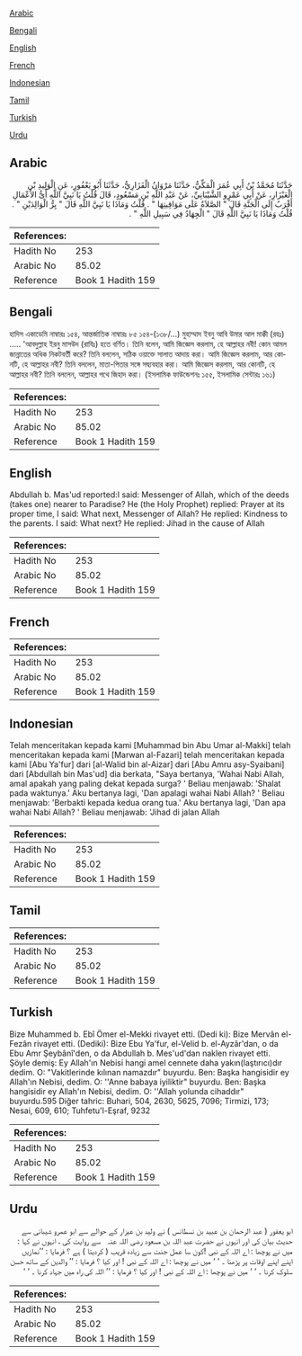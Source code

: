 [Arabic](#arabic)

[Bengali](#bengali)

[English](#english)

[French](#french)

[Indonesian](#indonesian)

[Tamil](#tamil)

[Turkish](#turkish)

[Urdu](#urdu)

## Arabic


<div dir="rtl" lang="ar" style={{fontSize:'larger',backgroundColor:'#f8f9fa',padding:20}}>
حَدَّثَنَا مُحَمَّدُ بْنُ أَبِي عُمَرَ الْمَكِّيُّ، حَدَّثَنَا مَرْوَانُ الْفَزَارِيُّ، حَدَّثَنَا أَبُو يَعْفُورٍ، عَنِ الْوَلِيدِ بْنِ الْعَيْزَارِ، عَنْ أَبِي عَمْرٍو الشَّيْبَانِيِّ، عَنْ عَبْدِ اللَّهِ بْنِ مَسْعُودٍ، قَالَ قُلْتُ يَا نَبِيَّ اللَّهِ أَىُّ الأَعْمَالِ أَقْرَبُ إِلَى الْجَنَّةِ قَالَ ‏"‏ الصَّلاَةُ عَلَى مَوَاقِيتِهَا ‏"‏ ‏.‏ قُلْتُ وَمَاذَا يَا نَبِيَّ اللَّهِ قَالَ ‏"‏ بِرُّ الْوَالِدَيْنِ ‏"‏ ‏.‏ قُلْتُ وَمَاذَا يَا نَبِيَّ اللَّهِ قَالَ ‏"‏ الْجِهَادُ فِي سَبِيلِ اللَّهِ ‏"‏ ‏.‏
</div>
<div style={{backgroundColor:'#f8f9fa',padding:20, marginBottom: 10}}><table> <thead> <tr> <th>References:</th> <th></th> </tr> </thead> <tbody><tr><td>Hadith No</td><td>253</td></tr><tr><td>Arabic No</td><td>85.02</td></tr><tr><td>Reference</td><td>Book 1 Hadith 159</td></tr></tbody></table></div>

## Bengali


<div dir="ltr" lang="bn" style={{fontSize:'larger',backgroundColor:'#f8f9fa',padding:20}}>
হাদিস একাডেমি নাম্বারঃ ১৫৪, আন্তর্জাতিক নাম্বারঃ ৮৫ ১৫৪-(১৩৮/...) মুহাম্মাদ ইবনু আবি উমার আল মাক্কী (রহঃ) ..... 'আবদুল্লাহ ইরনু মাসউদ (রাযিঃ) হতে বর্ণিত। তিনি বলেন, আমি জিজ্ঞেস করলাম, হে আল্লাহর নবী! কোন আমল জান্নাতের অধিক নিকটবর্তী করে? তিনি বললেন, সঠিক ওয়াক্তে সালাত আদায় করা। আমি জিজ্ঞেস করলাম, আর কোনটি, হে আল্লাহর নবী? তিনি বললেন, মাতা-পিতার সঙ্গে সদ্ব্যবহার করা। আমি জিজ্ঞেস করলাম, আর কোনটি, হে আল্লাহর নবী? তিনি বললেন, আল্লাহর পথে জিহাদ করা। (ইসলামিক ফাউন্ডেশনঃ ১৫৫, ইসলামিক সেন্টারঃ ১৬১)
</div>
<div style={{backgroundColor:'#f8f9fa',padding:20, marginBottom: 10}}><table> <thead> <tr> <th>References:</th> <th></th> </tr> </thead> <tbody><tr><td>Hadith No</td><td>253</td></tr><tr><td>Arabic No</td><td>85.02</td></tr><tr><td>Reference</td><td>Book 1 Hadith 159</td></tr></tbody></table></div>

## English


<div dir="ltr" lang="en" style={{fontSize:'larger',backgroundColor:'#f8f9fa',padding:20}}>
Abdullah b. Mas'ud reported:I said: Messenger of Allah, which of the deeds (takes one) nearer to Paradise? He (the Holy Prophet) replied: Prayer at its proper time, I said: What next, Messenger of Allah? He replied: Kindness to the parents. I said: What next? He replied: Jihad in the cause of Allah
</div>
<div style={{backgroundColor:'#f8f9fa',padding:20, marginBottom: 10}}><table> <thead> <tr> <th>References:</th> <th></th> </tr> </thead> <tbody><tr><td>Hadith No</td><td>253</td></tr><tr><td>Arabic No</td><td>85.02</td></tr><tr><td>Reference</td><td>Book 1 Hadith 159</td></tr></tbody></table></div>

## French


<div dir="ltr" lang="fr" style={{fontSize:'larger',backgroundColor:'#f8f9fa',padding:20}}>

</div>
<div style={{backgroundColor:'#f8f9fa',padding:20, marginBottom: 10}}><table> <thead> <tr> <th>References:</th> <th></th> </tr> </thead> <tbody><tr><td>Hadith No</td><td>253</td></tr><tr><td>Arabic No</td><td>85.02</td></tr><tr><td>Reference</td><td>Book 1 Hadith 159</td></tr></tbody></table></div>

## Indonesian


<div dir="ltr" lang="id" style={{fontSize:'larger',backgroundColor:'#f8f9fa',padding:20}}>
Telah menceritakan kepada kami [Muhammad bin Abu Umar al-Makki] telah menceritakan kepada kami [Marwan al-Fazari] telah menceritakan kepada kami [Abu Ya'fur] dari [al-Walid bin al-Aizar] dari [Abu Amru asy-Syaibani] dari [Abdullah bin Mas'ud] dia berkata, "Saya bertanya, 'Wahai Nabi Allah, amal apakah yang paling dekat kepada surga? ' Beliau menjawab: 'Shalat pada waktunya.' Aku bertanya lagi, 'Dan apalagi wahai Nabi Allah? ' Beliau menjawab: 'Berbakti kepada kedua orang tua.' Aku bertanya lagi, 'Dan apa wahai Nabi Allah? ' Beliau menjawab: 'Jihad di jalan Allah
</div>
<div style={{backgroundColor:'#f8f9fa',padding:20, marginBottom: 10}}><table> <thead> <tr> <th>References:</th> <th></th> </tr> </thead> <tbody><tr><td>Hadith No</td><td>253</td></tr><tr><td>Arabic No</td><td>85.02</td></tr><tr><td>Reference</td><td>Book 1 Hadith 159</td></tr></tbody></table></div>

## Tamil


<div dir="ltr" lang="ta" style={{fontSize:'larger',backgroundColor:'#f8f9fa',padding:20}}>

</div>
<div style={{backgroundColor:'#f8f9fa',padding:20, marginBottom: 10}}><table> <thead> <tr> <th>References:</th> <th></th> </tr> </thead> <tbody><tr><td>Hadith No</td><td>253</td></tr><tr><td>Arabic No</td><td>85.02</td></tr><tr><td>Reference</td><td>Book 1 Hadith 159</td></tr></tbody></table></div>

## Turkish


<div dir="ltr" lang="tr" style={{fontSize:'larger',backgroundColor:'#f8f9fa',padding:20}}>
Bize Muhammed b. Ebî Ömer el-Mekki rivayet etti. (Dedi ki): Bize Mervân el-Fezân rivayet etti. (Dediki): Bize Ebu Ya'fur, el-Velid b. el-Ayzâr'dan, o da Ebu Amr Şeybânî'den, o da Abdullah b. Mes'ud'dan naklen rivayet etti. Şöyle demiş: Ey Allah'ın Nebisi hangi amel cennete daha yakın(laştırıcı)dır dedim. O: "Vakitlerinde kılınan namazdır" buyurdu. Ben: Başka hangisidir ey Allah'ın Nebisi, dedim. O: ''Anne babaya iyiliktir" buyurdu. Ben: Başka hangisidir ey Allah'ın Nebisi, dedim. O: ''Allah yolunda cihaddır" buyurdu.595 Diğer tahric: Buhari, 504, 2630, 5625, 7096; Tirmizi, 173; Nesai, 609, 610; Tuhfetu'l-Eşraf, 9232
</div>
<div style={{backgroundColor:'#f8f9fa',padding:20, marginBottom: 10}}><table> <thead> <tr> <th>References:</th> <th></th> </tr> </thead> <tbody><tr><td>Hadith No</td><td>253</td></tr><tr><td>Arabic No</td><td>85.02</td></tr><tr><td>Reference</td><td>Book 1 Hadith 159</td></tr></tbody></table></div>

## Urdu


<div dir="rtl" lang="ur" style={{fontSize:'larger',backgroundColor:'#f8f9fa',padding:20}}>
ابو یعفور ( عبد الرحمان بن عبید بن نسطانس ) نے ولید بن عیزار کے حوالے سے ابو عمرو شیبانی سے حدیث بیان کی اور انہوں نے حضرت عبد اللہ بن مسعود ‌رضی ‌اللہ ‌عنہ ‌ ‌ سے روایت کی ، انہوں نے کہا : میں نے پوچھا : اے اللہ کے نبی !کون سا عمل جنت سے زیادہ قریب ( کردیتا ) ہے ؟ فرمایا : ’’نمازیں اپنے اپنے اوقات پر پڑھنا ۔ ‘ ‘ میں نے پوچھا : اے اللہ کے نبی ! اور کیا ؟ فرمایا : ’’ والدین کے ساتھ حسن سلوک کرنا ۔ ‘ ‘ میں نے پوچھا : اے اللہ کے نبی ! اور کیا ؟ فرمایا : ’’ اللہ کی راہ میں جہاد کرنا ۔ ‘ ‘
</div>
<div style={{backgroundColor:'#f8f9fa',padding:20, marginBottom: 10}}><table> <thead> <tr> <th>References:</th> <th></th> </tr> </thead> <tbody><tr><td>Hadith No</td><td>253</td></tr><tr><td>Arabic No</td><td>85.02</td></tr><tr><td>Reference</td><td>Book 1 Hadith 159</td></tr></tbody></table></div>